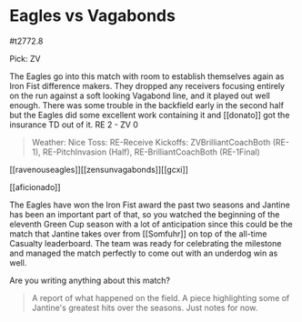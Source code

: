 # Eagles vs Vagabonds

#t2772.8

Pick: ZV

The Eagles go into this match with room to establish themselves again as Iron Fist difference makers. They dropped any receivers focusing entirely on the run against a soft looking Vagabond line, and it played out well enough. There was some trouble in the backfield early in the second half but the Eagles did some excellent work containing it and [[donato]] got the insurance TD out of it. RE 2 - ZV 0

> Weather: Nice
> Toss: RE-Receive
> Kickoffs: ZVBrilliantCoachBoth (RE-1), RE-PitchInvasion (Half), RE-BrilliantCoachBoth (RE-1Final)

[[ravenouseagles]][[zensunvagabonds]][[gcxi]]

[[aficionado]]

The Eagles have won the Iron Fist award the past two seasons and Jantine has been an important part of that, so you watched the beginning of the eleventh Green Cup season with a lot of anticipation since this could be the match that Jantine takes over from [[Somfuhr]] on top of the all-time Casualty leaderboard. The team was ready for celebrating the milestone and managed the match perfectly to come out with an underdog win as well.

Are you writing anything about this match?

> A report of what happened on the field.
> A piece highlighting some of Jantine's greatest hits over the seasons.
> Just notes for now.